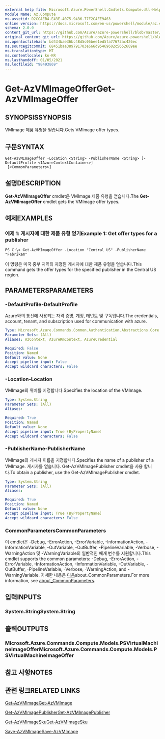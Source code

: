 ```yaml
---
external help file: Microsoft.Azure.PowerShell.Cmdlets.Compute.dll-Help.xml
Module Name: Az.Compute
ms.assetid: D2CCAEB4-E43E-4075-9436-77F2C4FE9463
online version: https://docs.microsoft.com/en-us/powershell/module/az.compute/get-azvmimageoffer
schema: 2.0.0
content_git_url: https://github.com/Azure/azure-powershell/blob/master/src/Compute/Compute/help/Get-AzVMImageOffer.md
original_content_git_url: https://github.com/Azure/azure-powershell/blob/master/src/Compute/Compute/help/Get-AzVMImageOffer.md
ms.openlocfilehash: bd434bae36bc48d5c06bee1ed5fa77673ac426ec
ms.sourcegitcommit: 68451baa389791703e666d95469602c5652609ee
ms.translationtype: MT
ms.contentlocale: ko-KR
ms.lasthandoff: 01/05/2021
ms.locfileid: "98493869"
---
```

# <span data-ttu-id="1d99e-101">Get-AzVMImageOffer</span><span class="sxs-lookup"><span data-stu-id="1d99e-101">Get-AzVMImageOffer</span></span>

## <span data-ttu-id="1d99e-102">SYNOPSIS</span><span class="sxs-lookup"><span data-stu-id="1d99e-102">SYNOPSIS</span></span>
<span data-ttu-id="1d99e-103">VMImage 제품 유형을 얻습니다.</span><span class="sxs-lookup"><span data-stu-id="1d99e-103">Gets VMImage offer types.</span></span>

## <span data-ttu-id="1d99e-104">구문</span><span class="sxs-lookup"><span data-stu-id="1d99e-104">SYNTAX</span></span>

```
Get-AzVMImageOffer -Location <String> -PublisherName <String> [-DefaultProfile <IAzureContextContainer>]
 [<CommonParameters>]
```

## <span data-ttu-id="1d99e-105">설명</span><span class="sxs-lookup"><span data-stu-id="1d99e-105">DESCRIPTION</span></span>
<span data-ttu-id="1d99e-106">**Get-AzVMImageOffer** cmdlet은 VMImage 제품 유형을 얻습니다.</span><span class="sxs-lookup"><span data-stu-id="1d99e-106">The **Get-AzVMImageOffer** cmdlet gets the VMImage offer types.</span></span>

## <span data-ttu-id="1d99e-107">예제</span><span class="sxs-lookup"><span data-stu-id="1d99e-107">EXAMPLES</span></span>

### <span data-ttu-id="1d99e-108">예제 1: 게시자에 대한 제품 유형 얻기</span><span class="sxs-lookup"><span data-stu-id="1d99e-108">Example 1: Get offer types for a publisher</span></span>
```
PS C:\> Get-AzVMImageOffer -Location "Central US" -PublisherName "Fabrikam"
```

<span data-ttu-id="1d99e-109">이 명령은 미국 중부 지역의 지정된 게시자에 대한 제품 유형을 얻습니다.</span><span class="sxs-lookup"><span data-stu-id="1d99e-109">This command gets the offer types for the specified publisher in the Central US region.</span></span>

## <span data-ttu-id="1d99e-110">PARAMETERS</span><span class="sxs-lookup"><span data-stu-id="1d99e-110">PARAMETERS</span></span>

### <span data-ttu-id="1d99e-111">-DefaultProfile</span><span class="sxs-lookup"><span data-stu-id="1d99e-111">-DefaultProfile</span></span>
<span data-ttu-id="1d99e-112">Azure와의 통신에 사용되는 자격 증명, 계정, 테넌트 및 구독입니다.</span><span class="sxs-lookup"><span data-stu-id="1d99e-112">The credentials, account, tenant, and subscription used for communication with azure.</span></span>

```yaml
Type: Microsoft.Azure.Commands.Common.Authentication.Abstractions.Core.IAzureContextContainer
Parameter Sets: (All)
Aliases: AzContext, AzureRmContext, AzureCredential

Required: False
Position: Named
Default value: None
Accept pipeline input: False
Accept wildcard characters: False
```

### <span data-ttu-id="1d99e-113">-Location</span><span class="sxs-lookup"><span data-stu-id="1d99e-113">-Location</span></span>
<span data-ttu-id="1d99e-114">VMImage의 위치를 지정합니다.</span><span class="sxs-lookup"><span data-stu-id="1d99e-114">Specifies the location of the VMImage.</span></span>

```yaml
Type: System.String
Parameter Sets: (All)
Aliases:

Required: True
Position: Named
Default value: None
Accept pipeline input: True (ByPropertyName)
Accept wildcard characters: False
```

### <span data-ttu-id="1d99e-115">-PublisherName</span><span class="sxs-lookup"><span data-stu-id="1d99e-115">-PublisherName</span></span>
<span data-ttu-id="1d99e-116">VMImage의 게시자 이름을 지정합니다.</span><span class="sxs-lookup"><span data-stu-id="1d99e-116">Specifies the name of a publisher of a VMImage.</span></span>
<span data-ttu-id="1d99e-117">게시자를 얻습니다. Get-AzVMImagePublisher cmdlet을 사용 합니다.</span><span class="sxs-lookup"><span data-stu-id="1d99e-117">To obtain a publisher, use the Get-AzVMImagePublisher cmdlet.</span></span>

```yaml
Type: System.String
Parameter Sets: (All)
Aliases:

Required: True
Position: Named
Default value: None
Accept pipeline input: True (ByPropertyName)
Accept wildcard characters: False
```

### <span data-ttu-id="1d99e-118">CommonParameters</span><span class="sxs-lookup"><span data-stu-id="1d99e-118">CommonParameters</span></span>
<span data-ttu-id="1d99e-119">이 cmdlet은 -Debug, -ErrorAction, -ErrorVariable, -InformationAction, -InformationVariable, -OutVariable, -OutBuffer, -PipelineVariable, -Verbose, -WarningAction 및 -WarningVariable의 일반적인 매개 변수를 지원합니다.</span><span class="sxs-lookup"><span data-stu-id="1d99e-119">This cmdlet supports the common parameters: -Debug, -ErrorAction, -ErrorVariable, -InformationAction, -InformationVariable, -OutVariable, -OutBuffer, -PipelineVariable, -Verbose, -WarningAction, and -WarningVariable.</span></span> <span data-ttu-id="1d99e-120">자세한 내용은 [다음](http://go.microsoft.com/fwlink/?LinkID=113216)about_CommonParameters.</span><span class="sxs-lookup"><span data-stu-id="1d99e-120">For more information, see [about_CommonParameters](http://go.microsoft.com/fwlink/?LinkID=113216).</span></span>

## <span data-ttu-id="1d99e-121">입력</span><span class="sxs-lookup"><span data-stu-id="1d99e-121">INPUTS</span></span>

### <span data-ttu-id="1d99e-122">System.String</span><span class="sxs-lookup"><span data-stu-id="1d99e-122">System.String</span></span>

## <span data-ttu-id="1d99e-123">출력</span><span class="sxs-lookup"><span data-stu-id="1d99e-123">OUTPUTS</span></span>

### <span data-ttu-id="1d99e-124">Microsoft.Azure.Commands.Compute.Models.PSVirtualMachineImageOffer</span><span class="sxs-lookup"><span data-stu-id="1d99e-124">Microsoft.Azure.Commands.Compute.Models.PSVirtualMachineImageOffer</span></span>

## <span data-ttu-id="1d99e-125">참고 사항</span><span class="sxs-lookup"><span data-stu-id="1d99e-125">NOTES</span></span>

## <span data-ttu-id="1d99e-126">관련 링크</span><span class="sxs-lookup"><span data-stu-id="1d99e-126">RELATED LINKS</span></span>

[<span data-ttu-id="1d99e-127">Get-AzVMImage</span><span class="sxs-lookup"><span data-stu-id="1d99e-127">Get-AzVMImage</span></span>](./Get-AzVMImage.md)

[<span data-ttu-id="1d99e-128">Get-AzVMImagePublisher</span><span class="sxs-lookup"><span data-stu-id="1d99e-128">Get-AzVMImagePublisher</span></span>](./Get-AzVMImagePublisher.md)

[<span data-ttu-id="1d99e-129">Get-AzVMImageSku</span><span class="sxs-lookup"><span data-stu-id="1d99e-129">Get-AzVMImageSku</span></span>](./Get-AzVMImageSku.md)

[<span data-ttu-id="1d99e-130">Save-AzVMImage</span><span class="sxs-lookup"><span data-stu-id="1d99e-130">Save-AzVMImage</span></span>](./Save-AzVMImage.md)


